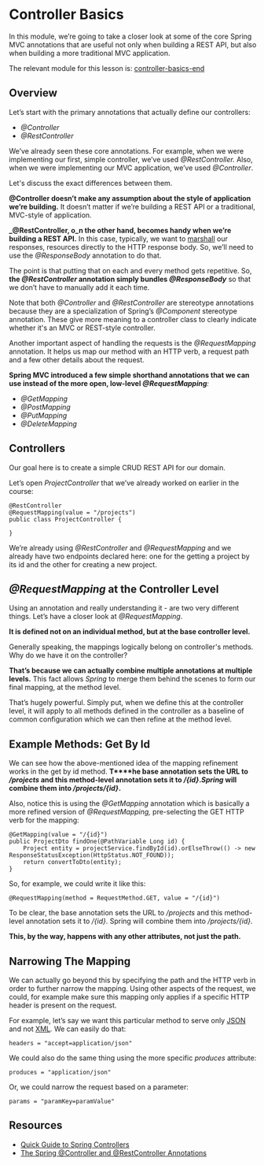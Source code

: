 # Controller Basics

In this module, we’re going to take a closer look at some of the core Spring MVC annotations that are useful not only when building a REST API, but also when building a more traditional MVC application.

The relevant module for this lesson is: [controller-basics-end](https://github.com/nbicocchi/spring-boot-course/tree/module7/controller-basics-end)

## Overview

Let’s start with the primary annotations that actually define our controllers:

-   _@Controller_
-   _@RestController_

We’ve already seen these core annotations. For example, when we were implementing our first, simple controller, we’ve used _@RestController._ Also, when we were implementing our MVC application, we’ve used _@Controller_.

Let's discuss the exact differences between them.

**@Controller doesn’t make any assumption about the style of application we’re building.** It doesn’t matter if we’re building a REST API or a traditional, MVC-style of application.

**_@RestController, o_n the other hand, becomes handy when we’re building a REST API.** In this case, typically, we want to [marshall](https://en.wikipedia.org/wiki/Marshalling_(computer_science)) our responses, resources directly to the HTTP response body. So, we’ll need to use the _@ResponseBody_ annotation to do that.

The point is that putting that on each and every method gets repetitive. So, **the _@RestController_ annotation simply bundles _@ResponseBody_** so that we don’t have to manually add it each time.

Note that both _@Controller_ and _@RestController_ are stereotype annotations because they are a specialization of Spring’s _@Component_ stereotype annotation. These give more meaning to a controller class to clearly indicate whether it's an MVC or REST-style controller.

Another important aspect of handling the requests is the _@RequestMapping_ annotation. It helps us map our method with an HTTP verb, a request path and a few other details about the request.

**Spring MVC introduced a few simple shorthand annotations that we can use instead of the more open, low-level _@RequestMapping_**_:_

-   _@GetMapping_
-   _@PostMapping_
-   _@PutMapping_
-   _@DeleteMapping_

## Controllers

Our goal here is to create a simple CRUD REST API for our domain.

Let’s open _ProjectController_ that we’ve already worked on earlier in the course:

```
@RestController
@RequestMapping(value = "/projects")
public class ProjectController {

}
```

We’re already using _@RestController_ and _@RequestMapping_ and we already have two endpoints declared here: one for the getting a project by its id and the other for creating a new project.

## _@RequestMapping_ at the Controller Level

Using an annotation and really understanding it - are two very different things. Let’s have a closer look at _@RequestMapping_.

**It is defined not on an individual method, but at the base controller level.**

Generally speaking, the mappings logically belong on controller's methods. Why do we have it on the controller?

**That’s because we can actually combine multiple annotations at multiple levels.** This fact allows _Spring_ to merge them behind the scenes to form our final mapping, at the method level.

That’s hugely powerful. Simply put, when we define this at the controller level, it will apply to all methods defined in the controller as a baseline of common configuration which we can then refine at the method level.

## Example Methods: Get By Id

We can see how the above-mentioned idea of the mapping refinement works in the get by id method. **T****he base annotation sets the URL to _/projects_ and this method-level annotation sets it to _/{id}_._Spring_ will combine them into _/projects/{id}_.**

Also, notice this is using the _@GetMapping_ annotation which is basically a more refined version of _@RequestMapping,_ pre-selecting the GET HTTP verb for the mapping:

```
@GetMapping(value = "/{id}")
public ProjectDto findOne(@PathVariable Long id) {
    Project entity = projectService.findById(id).orElseThrow(() -> new ResponseStatusException(HttpStatus.NOT_FOUND));
    return convertToDto(entity);
}
```

So, for example, we could write it like this:

```
@RequestMapping(method = RequestMethod.GET, value = "/{id}")
```

To be clear, the base annotation sets the URL to _/projects_ and this method-level annotation sets it to _/{id}_. Spring will combine them into _/projects/{id}_.

**This, by the way, happens with any other attributes, not just the path.**

## Narrowing The Mapping

We can actually go beyond this by specifying the path and the HTTP verb in order to further narrow the mapping. Using other aspects of the request, we could, for example make sure this mapping only applies if a specific HTTP header is present on the request.

For example, let’s say we want this particular method to serve only [JSON](https://www.json.org/) and not [XML](https://en.wikipedia.org/wiki/XML)_._ We can easily do that:

```
headers = "accept=application/json"
```

We could also do the same thing using the more specific _produces_ attribute:

```
produces = "application/json"
```

Or, we could narrow the request based on a parameter:

```
params = "paramKey=paramValue"
```


## Resources
- [Quick Guide to Spring Controllers](https://www.baeldung.com/spring-controllers)
- [The Spring @Controller and @RestController Annotations](https://www.baeldung.com/spring-controller-vs-restcontroller)

